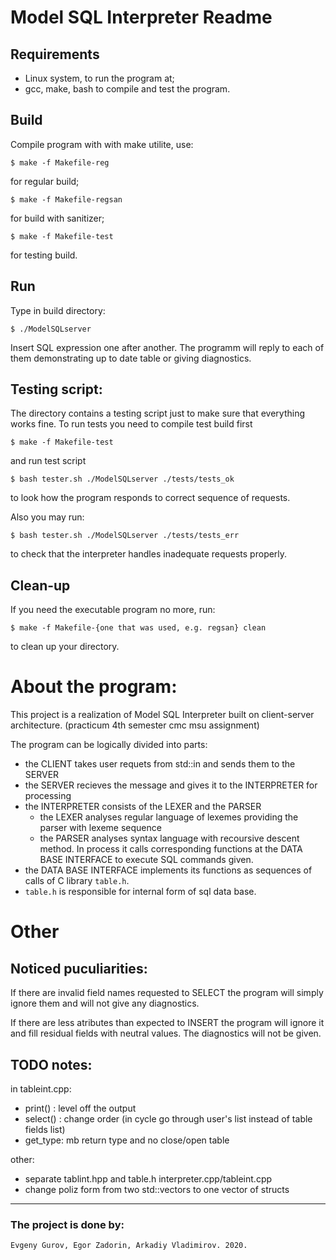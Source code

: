 
# Model SQL Interpreter Readme  

## Requirements 
- Linux system, to run the program at;
- gcc, make, bash to compile and test the program.

## Build
Compile program with with make utilite, use:  
```
$ make -f Makefile-reg  
```
for regular build; 
```
$ make -f Makefile-regsan  
```
for build with sanitizer;
```
$ make -f Makefile-test  
```
for testing build.

## Run
Type in build directory:
```
$ ./ModelSQLserver
```

Insert SQL expression one after another. The programm will reply to each of them 
demonstrating up to date table or giving diagnostics.


## Testing script:
The directory contains a testing script just to make sure that everything works fine.
To run tests you need to compile test build first
```
$ make -f Makefile-test  
```
and run test script
```
$ bash tester.sh ./ModelSQLserver ./tests/tests_ok 
```
to look how the program responds to correct sequence of requests.

Also you may run:
```
$ bash tester.sh ./ModelSQLserver ./tests/tests_err
```
to check that the interpreter handles inadequate requests properly.

## Clean-up
If you need the executable program no more, run:
```
$ make -f Makefile-{one that was used, e.g. regsan} clean
```
to clean up your directory.

# About the program:

This project is a realization of Model SQL Interpreter built on client-server
architecture. (practicum 4th semester cmc msu assignment)

The program can be logically divided into parts:
- the CLIENT takes user requets from std::in and sends them to the SERVER 
- the SERVER recieves the message and gives it to the INTERPRETER for processing        
- the INTERPRETER consists of the LEXER and the PARSER
    - the LEXER analyses regular language of lexemes providing the parser with lexeme sequence 
    - the PARSER analyses syntax language with recoursive descent method. In process it calls corresponding functions at the DATA BASE INTERFACE to execute SQL commands given.
- the DATA BASE INTERFACE implements its  functions as sequences of calls of C library `table.h`.
- `table.h` is responsible for internal form of sql data base.

# Other
## Noticed puculiarities:


If there are invalid field names requested to SELECT the program will simply
ignore them and will not give any diagnostics.

If there are less atributes than expected to INSERT the program will ignore it 
and fill residual fields with neutral values. The diagnostics will not be
given.

## TODO notes:


in tableint.cpp:
- print() : level off the output
- select() : change order (in cycle go through user's list instead of table fields list)
- get_type: mb return type and no close/open table  

other:
- separate tablint.hpp and table.h interpreter.cpp/tableint.cpp
- change poliz form from two std::vectors to one vector of structs

____
### The project is done by: 
    Evgeny Gurov, Egor Zadorin, Arkadiy Vladimirov. 2020.
